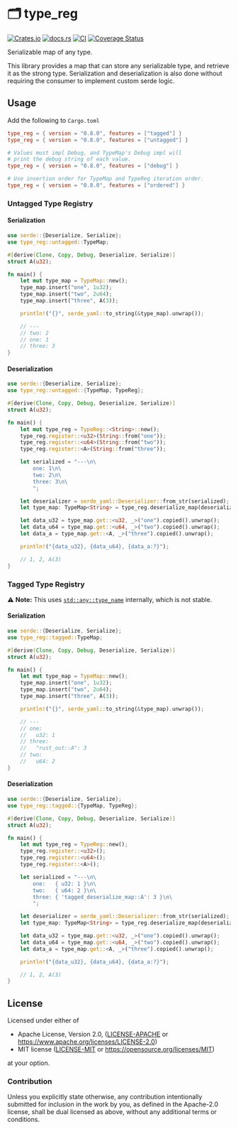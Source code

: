 # 🗂️ type_reg

[![Crates.io](https://img.shields.io/crates/v/type_reg.svg)](https://crates.io/crates/type_reg)
[![docs.rs](https://img.shields.io/docsrs/type_reg)](https://docs.rs/type_reg)
[![CI](https://github.com/azriel91/type_reg/workflows/CI/badge.svg)](https://github.com/azriel91/type_reg/actions/workflows/ci.yml)
[![Coverage Status](https://codecov.io/gh/azriel91/type_reg/branch/main/graph/badge.svg)](https://codecov.io/gh/azriel91/type_reg)

Serializable map of any type.

This library provides a map that can store any serializable type, and retrieve it as the strong type. Serialization and deserialization is also done without requiring the consumer to implement custom serde logic.

## Usage

Add the following to `Cargo.toml`

```toml
type_reg = { version = "0.8.0", features = ["tagged"] }
type_reg = { version = "0.8.0", features = ["untagged"] }

# Values must impl Debug, and TypeMap's Debug impl will
# print the debug string of each value.
type_reg = { version = "0.8.0", features = ["debug"] }

# Use insertion order for TypeMap and TypeReg iteration order.
type_reg = { version = "0.8.0", features = ["ordered"] }
```


### Untagged Type Registry

#### Serialization

```rust
use serde::{Deserialize, Serialize};
use type_reg::untagged::TypeMap;

#[derive(Clone, Copy, Debug, Deserialize, Serialize)]
struct A(u32);

fn main() {
    let mut type_map = TypeMap::new();
    type_map.insert("one", 1u32);
    type_map.insert("two", 2u64);
    type_map.insert("three", A(3));

    println!("{}", serde_yaml::to_string(&type_map).unwrap());

    // ---
    // two: 2
    // one: 1
    // three: 3
}
```


#### Deserialization

```rust
use serde::{Deserialize, Serialize};
use type_reg::untagged::{TypeMap, TypeReg};

#[derive(Clone, Copy, Debug, Deserialize, Serialize)]
struct A(u32);

fn main() {
    let mut type_reg = TypeReg::<String>::new();
    type_reg.register::<u32>(String::from("one"));
    type_reg.register::<u64>(String::from("two"));
    type_reg.register::<A>(String::from("three"));

    let serialized = "---\n\
        one: 1\n\
        two: 2\n\
        three: 3\n\
        ";

    let deserializer = serde_yaml::Deserializer::from_str(serialized);
    let type_map: TypeMap<String> = type_reg.deserialize_map(deserializer).unwrap();

    let data_u32 = type_map.get::<u32, _>("one").copied().unwrap();
    let data_u64 = type_map.get::<u64, _>("two").copied().unwrap();
    let data_a = type_map.get::<A, _>("three").copied().unwrap();

    println!("{data_u32}, {data_u64}, {data_a:?}");

    // 1, 2, A(3)
}
```


### Tagged Type Registry

⚠️ **Note:** This uses [`std::any::type_name`] internally, which is not stable.


#### Serialization

```rust
use serde::{Deserialize, Serialize};
use type_reg::tagged::TypeMap;

#[derive(Clone, Copy, Debug, Deserialize, Serialize)]
struct A(u32);

fn main() {
    let mut type_map = TypeMap::new();
    type_map.insert("one", 1u32);
    type_map.insert("two", 2u64);
    type_map.insert("three", A(3));

    println!("{}", serde_yaml::to_string(&type_map).unwrap());

    // ---
    // one:
    //   u32: 1
    // three:
    //   "rust_out::A": 3
    // two:
    //   u64: 2
}
```


#### Deserialization

```rust
use serde::{Deserialize, Serialize};
use type_reg::tagged::{TypeMap, TypeReg};

#[derive(Clone, Copy, Debug, Deserialize, Serialize)]
struct A(u32);

fn main() {
    let mut type_reg = TypeReg::new();
    type_reg.register::<u32>();
    type_reg.register::<u64>();
    type_reg.register::<A>();

    let serialized = "---\n\
        one:   { u32: 1 }\n\
        two:   { u64: 2 }\n\
        three: { 'tagged_deserialize_map::A': 3 }\n\
        ";

    let deserializer = serde_yaml::Deserializer::from_str(serialized);
    let type_map: TypeMap<String> = type_reg.deserialize_map(deserializer).unwrap();

    let data_u32 = type_map.get::<u32, _>("one").copied().unwrap();
    let data_u64 = type_map.get::<u64, _>("two").copied().unwrap();
    let data_a = type_map.get::<A, _>("three").copied().unwrap();

    println!("{data_u32}, {data_u64}, {data_a:?}");

    // 1, 2, A(3)
}
```


## License

Licensed under either of

* Apache License, Version 2.0, ([LICENSE-APACHE] or <https://www.apache.org/licenses/LICENSE-2.0>)
* MIT license ([LICENSE-MIT] or <https://opensource.org/licenses/MIT>)

at your option.


### Contribution

Unless you explicitly state otherwise, any contribution intentionally submitted for inclusion in the work by you, as defined in the Apache-2.0 license, shall be dual licensed as above, without any additional terms or conditions.

[LICENSE-APACHE]: LICENSE-APACHE
[LICENSE-MIT]: LICENSE-MIT
[`std::any::type_name`]: https://doc.rust-lang.org/std/any/fn.type_name.html

